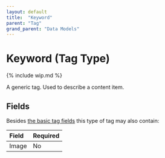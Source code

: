 ```yaml
---
layout: default
title:  "Keyword"
parent: "Tag"
grand_parent: "Data Models"
---
```


# Keyword (Tag Type)

{% include wip.md %}

A generic tag. Used to describe a content item.

## Fields

Besides [the basic tag fields](tag.md#fields) this type of tag may also contain:

| Field                                             | Required |
|:--------------------------------------------------|:---------|
| Image                                             | No       |
